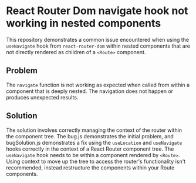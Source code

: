# React Router Dom navigate hook not working in nested components

This repository demonstrates a common issue encountered when using the `useNavigate` hook from `react-router-dom` within nested components that are not directly rendered as children of a `<Route>` component.

## Problem

The `navigate` function is not working as expected when called from within a component that is deeply nested. The navigation does not happen or produces unexpected results.

## Solution

The solution involves correctly managing the context of the router within the component tree. The bug.js demonstrates the initial problem, and bugSolution.js demonstrates a fix using the `useLocation` and `useNavigate` hooks correctly in the context of a React Router component tree. The `useNavigate` hook needs to be within a component rendered by `<Route>`. Using context to move up the tree to access the router's functionality isn't recommended, instead restructure the components within your Route components.